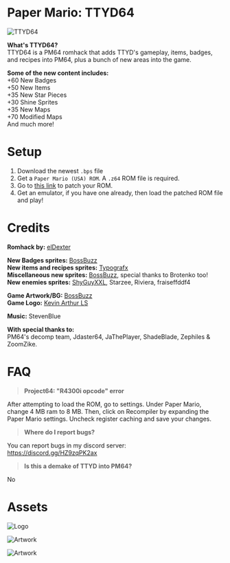 # Paper Mario: TTYD64
![TTYD64](https://github.com/eldexterr/ttyd64/assets/44853315/fb72a045-90d0-4d0d-a014-a51ceeffd7eb)

**What's TTYD64?**\
TTYD64 is a PM64 romhack that adds TTYD's gameplay, items, badges, and recipes into PM64, plus a bunch of new areas into the game.

**Some of the new content includes:**\
+60 New Badges\
+50 New Items\
+35 New Star Pieces\
+30 Shine Sprites\
+35 New Maps\
+70 Modified Maps\
And much more!

# Setup
1.  Download the newest `.bps` file
2.  Get a `Paper Mario (USA) ROM`. A `.z64` ROM file is required.
3.  Go to  [this link](https://hack64.net/tools/patcher.php)  to patch your ROM.
4.  Get an emulator, if you have one already, then load the patched ROM file and play!

# Credits
**Romhack by:** [elDexter](https://www.youtube.com/channel/UCu4pDFUCpP6oeXNjerf7GfQ)

**New Badges sprites:** [BossBuzz](https://twitter.com/bossbuzz64)\
**New items and recipes sprites:** [Typografx](https://twitter.com/typografx)\
**Miscellaneous new sprites:** [BossBuzz](https://twitter.com/bossbuzz64), special thanks to Brotenko too!\
**New enemies sprites:** [ShyGuyXXL](https://twitter.com/ShyGuyXXL), Starzee, Riviera, fraiseffddf4

**Game Artwork/BG:** [BossBuzz](https://twitter.com/bossbuzz64)\
**Game Logo:** [Kevin Arthur LS](https://twitter.com/KevinArthurLS)

**Music:** StevenBlue

**With special thanks to:**\
PM64's decomp team, Jdaster64, JaThePlayer, ShadeBlade, Zephiles & ZoomZike.

# FAQ
> **Project64: "R4300i opcode" error**

After attempting to load the ROM, go to settings. Under Paper Mario, change 4 MB ram to 8 MB. Then, click on Recompiler by expanding the Paper Mario settings. Uncheck register caching and save your changes.

> **Where do I report bugs?**

You can report bugs in my discord server:\
https://discord.gg/HZ9zqPK2ax

> **Is this a demake of TTYD into PM64?**

No

# Assets
![Logo](https://github.com/eldexterr/ttyd64/assets/44853315/fa26875a-7297-42b3-ad8d-c70408b9bf92)

![Artwork](https://github.com/eldexterr/ttyd64/assets/44853315/56165f6f-1440-4086-ad26-7452da8ef6f9)

![Artwork](https://github.com/eldexterr/ttyd64/assets/44853315/8d3feb9a-b4cd-45e8-bb37-d039f95ee53e)
